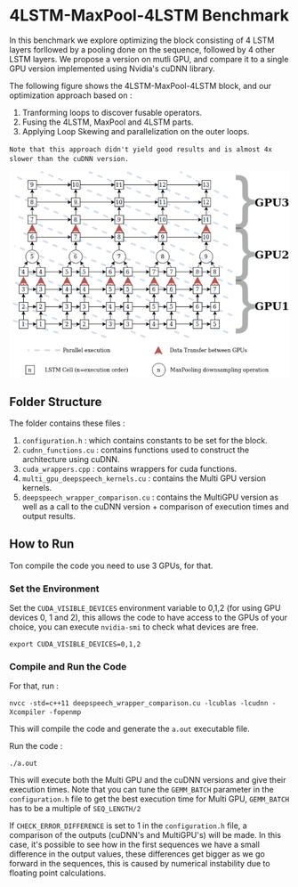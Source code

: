 # 4LSTM-MaxPool-4LSTM Benchmark
In this benchmark we explore optimizing the block consisting of 4 LSTM layers forllowed by a pooling done on the sequence, followed by 4 other LSTM layers. We propose a version on mutli GPU, and compare it to a single GPU version implemented using Nvidia's cuDNN library.

The following figure shows the 4LSTM-MaxPool-4LSTM block, and our optimization approach based on :

1. Tranforming loops to discover fusable operators.
2. Fusing the 4LSTM, MaxPool and 4LSTM parts.
3. Applying Loop Skewing and parallelization on the outer loops.

`Note that this approach didn't yield good results and is almost 4x slower than the cuDNN version.`

![Multi GPU 4LSTM-MaxPool-4LSTM Architecture](imgs/multigpu_lstm.png "Multi GPU 4LSTM-MaxPool-4LSTM")

## Folder Structure
The folder contains these files :
 1. `configuration.h` : which contains constants to be set for the block.
 2. `cudnn_functions.cu` : contains functions used to construct the architecture using cuDNN.
 3. `cuda_wrappers.cpp` : contains wrappers for cuda functions.
 4. `multi_gpu_deepspeech_kernels.cu` : contains the Multi GPU version kernels.
 5. `deepspeech_wrapper_comparison.cu` : contains the MultiGPU version as well as a call to the cuDNN version + comparison of execution times and output results.

## How to Run
 Ton compile the code you need to use 3 GPUs, for that.
### Set the Environment
Set the `CUDA_VISIBLE_DEVICES` environment variable to 0,1,2 (for using GPU devices 0, 1 and 2), this allows the code to have access to the GPUs of your choice, you can execute `nvidia-smi` to check what devices are free.
```
export CUDA_VISIBLE_DEVICES=0,1,2
```
### Compile and Run the Code
For that, run :
```
nvcc -std=c++11 deepspeech_wrapper_comparison.cu -lcublas -lcudnn -Xcompiler -fopenmp
```
This will compile the code and generate the `a.out` executable file.

Run the code :
```
./a.out
```
This will execute both the Multi GPU and the cuDNN versions and give their execution times. Note that you can tune the `GEMM_BATCH` parameter in the `configuration.h` file to get the best execution time for Multi GPU, `GEMM_BATCH` has to be a multiple of `SEQ_LENGTH/2`

If `CHECK_ERROR_DIFFERENCE` is set to 1 in the `configuration.h` file, a comparison of the outputs (cuDNN's and MultiGPU's) will be made. In this case, it's possible to see how in the first sequences we have a small difference in the output values, these differences get bigger as we go forward in the sequences, this is caused by numerical instability due to floating point calculations.

